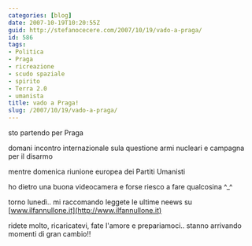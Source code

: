 ```yaml
---
categories: [blog]
date: 2007-10-19T10:20:55Z
guid: http://stefanocecere.com/2007/10/19/vado-a-praga/
id: 586
tags:
- Politica
- Praga
- ricreazione
- scudo spaziale
- spirito
- Terra 2.0
- umanista
title: vado a Praga!
slug: /2007/10/19/vado-a-praga/
---
```


sto partendo per Praga

domani incontro internazionale sula questione armi nucleari e campagna per il disarmo

mentre domenica riunione europea dei Partiti Umanisti

ho dietro una buona videocamera e forse riesco a fare qualcosina ^_^

torno lunedì.. mi raccomando leggete le ultime neews su [www.ilfannullone.it](http://www.ilfannullone.it)

ridete molto, ricaricatevi, fate l'amore e prepariamoci.. stanno arrivando momenti di gran cambio!!
